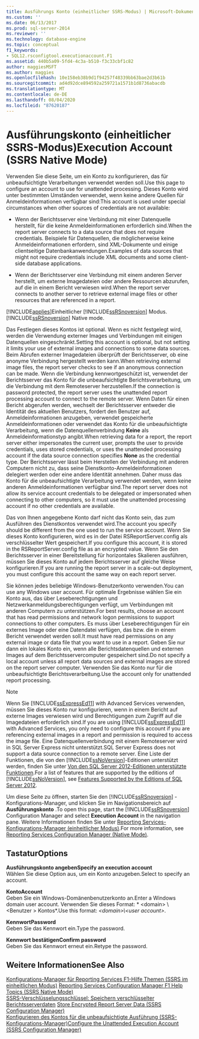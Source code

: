 ```yaml
---
title: Ausführungs Konto (einheitlicher SSRS-Modus) | Microsoft-Dokumentation
ms.custom: ''
ms.date: 06/13/2017
ms.prod: sql-server-2014
ms.reviewer: ''
ms.technology: database-engine
ms.topic: conceptual
f1_keywords:
- SQL12.rsconfigtool.executionaccount.F1
ms.assetid: 440b5a09-5fd4-4c3a-b510-f3c33cbf1c82
author: maggiesMSFT
ms.author: maggies
ms.openlocfilehash: 10e158eb38b9d1f94257f48339bb63bae2d3b61b
ms.sourcegitcommit: ad4d92dce894592a259721a1571b1d8736abacdb
ms.translationtype: MT
ms.contentlocale: de-DE
ms.lasthandoff: 08/04/2020
ms.locfileid: "87620187"
---
```

# <a name="execution-account-ssrs-native-mode"></a><span data-ttu-id="88123-102">Ausführungskonto (einheitlicher SSRS-Modus)</span><span class="sxs-lookup"><span data-stu-id="88123-102">Execution Account (SSRS Native Mode)</span></span>
  <span data-ttu-id="88123-103">Verwenden Sie diese Seite, um ein Konto zu konfigurieren, das für unbeaufsichtigte Verarbeitungen verwendet werden soll.</span><span class="sxs-lookup"><span data-stu-id="88123-103">Use this page to configure an account to use for unattended processing.</span></span> <span data-ttu-id="88123-104">Dieses Konto wird unter bestimmten Umständen verwendet, wenn keine andere Quellen für Anmeldeinformationen verfügbar sind:</span><span class="sxs-lookup"><span data-stu-id="88123-104">This account is used under special circumstances when other sources of credentials are not available:</span></span>  
  
-   <span data-ttu-id="88123-105">Wenn der Berichtsserver eine Verbindung mit einer Datenquelle herstellt, für die keine Anmeldeinformationen erforderlich sind.</span><span class="sxs-lookup"><span data-stu-id="88123-105">When the report server connects to a data source that does not require credentials.</span></span> <span data-ttu-id="88123-106">Beispiele für Datenquellen, die möglicherweise keine Anmeldeinformationen erfordern, sind XML-Dokumente und einige clientseitige Datenbankanwendungen.</span><span class="sxs-lookup"><span data-stu-id="88123-106">Examples of data sources that might not require credentials include XML documents and some client-side database applications.</span></span>  
  
-   <span data-ttu-id="88123-107">Wenn der Berichtsserver eine Verbindung mit einem anderen Server herstellt, um externe Imagedateien oder andere Ressourcen abzurufen, auf die in einem Bericht verwiesen wird.</span><span class="sxs-lookup"><span data-stu-id="88123-107">When the report server connects to another server to retrieve external image files or other resources that are referenced in a report.</span></span>  
  
 [!INCLUDE[applies](../../includes/applies-md.md)]<span data-ttu-id="88123-108">Einheitlicher [!INCLUDE[ssRSnoversion](../../includes/ssrsnoversion-md.md)] Modus.</span><span class="sxs-lookup"><span data-stu-id="88123-108">[!INCLUDE[ssRSnoversion](../../includes/ssrsnoversion-md.md)] Native mode.</span></span>  
  
 <span data-ttu-id="88123-109">Das Festlegen dieses Kontos ist optional. Wenn es nicht festgelegt wird, werden die Verwendung externer Images und Verbindungen mit einigen Datenquellen eingeschränkt.</span><span class="sxs-lookup"><span data-stu-id="88123-109">Setting this account is optional, but not setting it limits your use of external images and connections to some data sources.</span></span> <span data-ttu-id="88123-110">Beim Abrufen externer Imagedateien überprüft der Berichtsserver, ob eine anonyme Verbindung hergestellt werden kann.</span><span class="sxs-lookup"><span data-stu-id="88123-110">When retrieving external image files, the report server checks to see if an anonymous connection can be made.</span></span> <span data-ttu-id="88123-111">Wenn die Verbindung kennwortgeschützt ist, verwendet der Berichtsserver das Konto für die unbeaufsichtigte Berichtsverarbeitung, um die Verbindung mit dem Remoteserver herzustellen.</span><span class="sxs-lookup"><span data-stu-id="88123-111">If the connection is password protected, the report server uses the unattended report processing account to connect to the remote server.</span></span> <span data-ttu-id="88123-112">Wenn Daten für einen Bericht abgerufen werden, wechselt der Berichtsserver entweder die Identität des aktuellen Benutzers, fordert den Benutzer auf, Anmeldeinformationen anzugeben, verwendet gespeicherte Anmeldeinformationen oder verwendet das Konto für die unbeaufsichtigte Verarbeitung, wenn die Datenquellenverbindung **Keine** als Anmeldeinformationstyp angibt.</span><span class="sxs-lookup"><span data-stu-id="88123-112">When retrieving data for a report, the report server either impersonates the current user, prompts the user to provide credentials, uses stored credentials, or uses the unattended processing account if the data source connection specifies **None** as the credential type.</span></span> <span data-ttu-id="88123-113">Der Berichtsserver lässt beim Herstellen der Verbindung mit anderen Computern nicht zu, dass seine Dienstkonto-Anmeldeinformationen delegiert werden oder eine andere Identität annehmen. Daher muss das Konto für die unbeaufsichtigte Verarbeitung verwendet werden, wenn keine anderen Anmeldeinformationen verfügbar sind.</span><span class="sxs-lookup"><span data-stu-id="88123-113">The report server does not allow its service account credentials to be delegated or impersonated when connecting to other computers, so it must use the unattended processing account if no other credentials are available.</span></span>  
  
 <span data-ttu-id="88123-114">Das von Ihnen angegebene Konto darf nicht das Konto sein, das zum Ausführen des Dienstkontos verwendet wird.</span><span class="sxs-lookup"><span data-stu-id="88123-114">The account you specify should be different from the one used to run the service account.</span></span> <span data-ttu-id="88123-115">Wenn Sie dieses Konto konfigurieren, wird es in der Datei RSReportServer.config als verschlüsselter Wert gespeichert.</span><span class="sxs-lookup"><span data-stu-id="88123-115">If you configure this account, it is stored in the RSReportServer.config file as an encrypted value.</span></span> <span data-ttu-id="88123-116">Wenn Sie den Berichtsserver in einer Bereitstellung für horizontales Skalieren ausführen, müssen Sie dieses Konto auf jedem Berichtsserver auf gleiche Weise konfigurieren.</span><span class="sxs-lookup"><span data-stu-id="88123-116">If you are running the report server in a scale-out deployment, you must configure this account the same way on each report server.</span></span>  
  
 <span data-ttu-id="88123-117">Sie können jedes beliebige Windows-Benutzerkonto verwenden.</span><span class="sxs-lookup"><span data-stu-id="88123-117">You can use any Windows user account.</span></span> <span data-ttu-id="88123-118">Für optimale Ergebnisse wählen Sie ein Konto aus, das über Leseberechtigungen und Netzwerkanmeldungsberechtigungen verfügt, um Verbindungen mit anderen Computern zu unterstützen.</span><span class="sxs-lookup"><span data-stu-id="88123-118">For best results, choose an account that has read permissions and network logon permissions to support connections to other computers.</span></span> <span data-ttu-id="88123-119">Es muss über Leseberechtigungen für ein externes Image oder eine Datendatei verfügen, das bzw. die in einem Bericht verwendet werden soll.</span><span class="sxs-lookup"><span data-stu-id="88123-119">It must have read permissions on any external image or data file that you want to use in a report.</span></span> <span data-ttu-id="88123-120">Geben Sie nur dann ein lokales Konto ein, wenn alle Berichtsdatenquellen und externen Images auf dem Berichtsservercomputer gespeichert sind.</span><span class="sxs-lookup"><span data-stu-id="88123-120">Do not specify a local account unless all report data sources and external images are stored on the report server computer.</span></span> <span data-ttu-id="88123-121">Verwenden Sie das Konto nur für die unbeaufsichtigte Berichtsverarbeitung.</span><span class="sxs-lookup"><span data-stu-id="88123-121">Use the account only for unattended report processing.</span></span>  
  
> [!NOTE]  
>  <span data-ttu-id="88123-122">Wenn Sie [!INCLUDE[ssExpressEd11](../../includes/ssexpressed11-md.md)] with Advanced Services verwenden, müssen Sie dieses Konto nur konfigurieren, wenn in einem Bericht auf externe Images verwiesen wird und Berechtigungen zum Zugriff auf die Imagedateien erforderlich sind.</span><span class="sxs-lookup"><span data-stu-id="88123-122">If you are using [!INCLUDE[ssExpressEd11](../../includes/ssexpressed11-md.md)] with Advanced Services, you only need to configure this account if you are referencing external images in a report and permission is required to access the image file.</span></span> <span data-ttu-id="88123-123">Eine Datenquellenverbindung mit einem Remoteserver wird in SQL Server Express nicht unterstützt.</span><span class="sxs-lookup"><span data-stu-id="88123-123">SQL Server Express does not support a data source connection to a remote server.</span></span> <span data-ttu-id="88123-124">Eine Liste der Funktionen, die von den [!INCLUDE[ssNoVersion](../../includes/ssnoversion-md.md)]-Editionen unterstützt werden, finden Sie unter [Von den SQL Server 2012-Editionen unterstützte Funktionen](https://go.microsoft.com/fwlink/?linkid=232473).</span><span class="sxs-lookup"><span data-stu-id="88123-124">For a list of features that are supported by the editions of [!INCLUDE[ssNoVersion](../../includes/ssnoversion-md.md)], see [Features Supported by the Editions of SQL Server 2012](https://go.microsoft.com/fwlink/?linkid=232473).</span></span>  
  
 <span data-ttu-id="88123-125">Um diese Seite zu öffnen, starten Sie den [!INCLUDE[ssRSnoversion](../../includes/ssrsnoversion-md.md)] -Konfigurations-Manager, und klicken Sie im Navigationsbereich auf **Ausführungskonto** .</span><span class="sxs-lookup"><span data-stu-id="88123-125">To open this page, start the [!INCLUDE[ssRSnoversion](../../includes/ssrsnoversion-md.md)] Configuration Manager and select **Execution Account** in the navigation pane.</span></span> <span data-ttu-id="88123-126">Weitere Informationen finden Sie unter [Reporting Services-Konfigurations-Manager &#40;einheitlicher Modus&#41;](../../../2014/sql-server/install/reporting-services-configuration-manager-native-mode.md).</span><span class="sxs-lookup"><span data-stu-id="88123-126">For more information, see [Reporting Services Configuration Manager &#40;Native Mode&#41;](../../../2014/sql-server/install/reporting-services-configuration-manager-native-mode.md).</span></span>  
  
## <a name="options"></a><span data-ttu-id="88123-127">Tastatur</span><span class="sxs-lookup"><span data-stu-id="88123-127">Options</span></span>  
 <span data-ttu-id="88123-128">**Ausführungskonto angeben**</span><span class="sxs-lookup"><span data-stu-id="88123-128">**Specify an execution account**</span></span>  
 <span data-ttu-id="88123-129">Wählen Sie diese Option aus, um ein Konto anzugeben.</span><span class="sxs-lookup"><span data-stu-id="88123-129">Select to specify an account.</span></span>  
  
 <span data-ttu-id="88123-130">**Konto**</span><span class="sxs-lookup"><span data-stu-id="88123-130">**Account**</span></span>  
 <span data-ttu-id="88123-131">Geben Sie ein Windows-Domänenbenutzerkonto an.</span><span class="sxs-lookup"><span data-stu-id="88123-131">Enter a Windows domain user account.</span></span> <span data-ttu-id="88123-132">Verwenden Sie dieses Format: \* \<domain> \\<Benutzer \> Kontos\*.</span><span class="sxs-lookup"><span data-stu-id="88123-132">Use this format: *\<domain>\\<user account\>*.</span></span>  
  
 <span data-ttu-id="88123-133">**Kennwort**</span><span class="sxs-lookup"><span data-stu-id="88123-133">**Password**</span></span>  
 <span data-ttu-id="88123-134">Geben Sie das Kennwort ein.</span><span class="sxs-lookup"><span data-stu-id="88123-134">Type the password.</span></span>  
  
 <span data-ttu-id="88123-135">**Kennwort bestätigen**</span><span class="sxs-lookup"><span data-stu-id="88123-135">**Confirm password**</span></span>  
 <span data-ttu-id="88123-136">Geben Sie das Kennwort erneut ein.</span><span class="sxs-lookup"><span data-stu-id="88123-136">Retype the password.</span></span>  
  
## <a name="see-also"></a><span data-ttu-id="88123-137">Weitere Informationen</span><span class="sxs-lookup"><span data-stu-id="88123-137">See Also</span></span>  
 <span data-ttu-id="88123-138">[Konfigurations-Manager für Reporting Services F1-Hilfe Themen &#40;SSRS im einheitlichen Modus&#41;](../../../2014/sql-server/install/reporting-services-configuration-manager-f1-help-topics-ssrs-native-mode.md) </span><span class="sxs-lookup"><span data-stu-id="88123-138">[Reporting Services Configuration Manager F1 Help Topics &#40;SSRS Native Mode&#41;](../../../2014/sql-server/install/reporting-services-configuration-manager-f1-help-topics-ssrs-native-mode.md) </span></span>  
 <span data-ttu-id="88123-139">[SSRS-Verschlüsselungsschlüssel: Speichern verschlüsselter Berichtsserverdaten](../../reporting-services/install-windows/ssrs-encryption-keys-store-encrypted-report-server-data.md) </span><span class="sxs-lookup"><span data-stu-id="88123-139">[Store Encrypted Report Server Data &#40;SSRS Configuration Manager&#41;](../../reporting-services/install-windows/ssrs-encryption-keys-store-encrypted-report-server-data.md) </span></span>  
 [<span data-ttu-id="88123-140">Konfigurieren des Kontos für die unbeaufsichtigte Ausführung &#40;SSRS-Konfigurations-Manager&#41;</span><span class="sxs-lookup"><span data-stu-id="88123-140">Configure the Unattended Execution Account &#40;SSRS Configuration Manager&#41;</span></span>](../../reporting-services/install-windows/configure-the-unattended-execution-account-ssrs-configuration-manager.md)  
  
  
